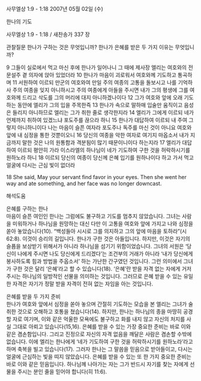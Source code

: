 사무엘상 1:9 - 1:18 
2007년 05월 02일 (수)

한나의 기도



사무엘상 1:9 - 1:18 / 새찬송가 337 장


관찰질문
한나가 구하는 것은 무엇입니까? 
한나가 은혜를 받은 두 가지 이유는 무엇입니까? 

9 그들이 실로에서 먹고 마신 후에 한나가 일어나니 그 때에 제사장 엘리는 여호와의 전 문설주 곁 의자에 앉아 있었더라 10 한나가 마음이 괴로워서 여호와께 기도하고 통곡하며 11 서원하여 이르되 만군의 여호와여 만일 주의 여종의 고통을 돌보시고 나를 기억하사 주의 여종을 잊지 아니하시고 주의 여종에게 아들을 주시면 내가 그의 평생에 그를 여호와께 드리고 삭도를 그의 머리에 대지 아니하겠나이다 12 그가 여호와 앞에 오래 기도하는 동안에 엘리가 그의 입을 주목한즉 13 한나가 속으로 말하매 입술만 움직이고 음성은 들리지 아니하므로 엘리는 그가 취한 줄로 생각한지라 14 엘리가 그에게 이르되 네가 언제까지 취하여 있겠느냐 포도주를 끊으라 하니 15 한나가 대답하여 이르되 내 주여 그렇지 아니하니이다 나는 마음이 슬픈 여자라 포도주나 독주를 마신 것이 아니요 여호와 앞에 내 심정을 통한 것뿐이오니 16 당신의 여종을 악한 여자로 여기지 마옵소서 내가 지금까지 말한 것은 나의 원통함과 격분됨이 많기 때문이니이다 하는지라 17 엘리가 대답하여 이르되 평안히 가라 이스라엘의 하나님이 네가 기도하여 구한 것을 허락하시기를 원하노라 하니 18 이르되 당신의 여종이 당신께 은혜 입기를 원하나이다 하고 가서 먹고 얼굴에 다시는 근심 빛이 없더라  

18 She said, May your servant find favor in your eyes. Then she went her way and ate something, and her face was no longer downcast.

해석도움





은혜를 구하는 한나  
마음이 슬픈 여인인 한나는 그럼에도 불구하고 기도를 멈추지 않았습니다. 그녀는 사람을 미워하거나 하나님을 원망하는 대신 다만 이 고통을 여호와 앞에 가지고 나와 심정을 쏟아 놓았습니다(10). “백성들아 시시로 그를 의지하고 그의 앞에 마음을 토하라”(시 62:8). 이것이 승리의 길입니다. 한나가 구한 것은 아들입니다. 하지만, 이것은 자기의 슬픔을 보상받기 위해서가 아니라 하나님을 섬기기 위함이었습니다. 그녀의 서원은  ‘당신이 나에게 주시면 나도 당신에게 드리겠다’는 조건부의 거래가 아니라 ‘내가 당신에게 봉사하도록 힘과 방법을 주옵소서’ 하는 가난한 간구였던 것입니다. 그런 의미에서 그녀가 구한 것은 달리 ‘은혜’라고 할 수 있습니다(18).  ‘은혜’란 받을 자격 없는 자에게 거저 주시는 하나님의 일방적인 선물을 의미하는 것입니다. 그러므로 은혜 받을 수 있는 유일한 자격은 자기가 정말 받을 자격이 전혀 없는 자임을 아는 것입니다.  

은혜를 받을 두 가지 준비  
한나가 여호와 앞에서 심정을 쏟아 놓으며 간절히 기도하는 모습을 본 엘리는 그녀가 술 취한 것으로 오해하고 호통을 쳤습니다(14). 하지만, 한나는 하나님의 종을 마땅히 공경할 자로 여기며, 이와 같은 억울한 모욕에도 불구하고 화를 내지 않고 자신의 처지를 사실 그대로 아뢰고 있습니다(15,16). 은혜를 받을 수 있는 가장 중요한 준비는 바로 이와 같은 겸손함입니다. 그리고 진정으로 자신의 자격 없음을 깨달은 사람은 겸손할 수밖에 없습니다. 이에 엘리는 한나에게 ‘네가 기도하여 구한 것을 허락하시기를 원하노라’라고 하며 축복을 빌고 있습니다(17). 그러자 한나는 그 말씀을 믿음으로 받아들이고, 다시는 얼굴에 근심하는 빛을 띠지 않았습니다. 은혜를 받을 수 있는 또 한 가지 중요한 준비는 바로 이와 같은 믿음입니다. 하나님께 나아가는 자는 그가 반드시 자기를 찾는 자에게 선물을 주시는 분인 줄을 믿어야 합니다(히 11:6).